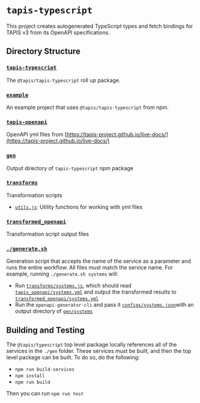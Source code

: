 # `tapis-typescript`

This project creates autogenerated TypeScript types and fetch bindings for TAPIS v3 from its OpenAPI specifications.

## Directory Structure

### [`tapis-typescript`](./tapis-typescript)

The `@tapis/tapis-typescript` roll up package.

### [`example`](./example)

An example project that uses `@tapis/tapis-typescript` from npm.

### [`tapis-openapi`](./tapis-openapi)

OpenAPI yml files from [https://tapis-project.github.io/live-docs/](https://tapis-project.github.io/live-docs/)

### [`gen`](./gen)

Output directory of `tapis-typescript` npm package

### [`transforms`](./transforms)

Transformation scripts

- [`utils.js`](./transforms/utils.js): Utility functions for working with yml files

### [`transformed_openapi`](./transformed_openapi)

Transformation script output files

### [`./generate.sh`](./generate.sh)

Generation script that accepts the name of the service as a parameter and runs the entire workflow. All files must match the service name. For example, running `./generate.sh systems` will:

- Run [`transforms/systems.js`](./transforms/systems.js), which should read [`tapis_openapi/systems.yml`](./tapis_openapi/systems.yml) and output the transformed results to [`transformed_openapi/systems.yml`](./transformed_openapi/systems.yml)
- Run the `openapi-generator-cli` and pass it [`configs/systems.json`](./configs/systems.json)with an output directory of [`gen/systems`](./gen/systems)

## Building and Testing

The `@tapis/typescript` top level package locally references all of the services in the `./gen` folder. These services must be built, and then the top level package can be built. To do so, do the following:

- `npm run build-services`
- `npm install`
- `npm run build`

Then you can run `npm run test`